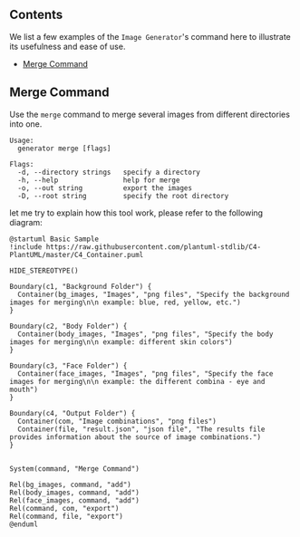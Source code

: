 ## Contents

We list a few examples of the `Image Generator`'s command here to illustrate its usefulness and ease of use.

- [Merge Command](#merge-command)

## Merge Command

Use the `merge` command to merge several images from different directories into one.

```
Usage:
  generator merge [flags]

Flags:
  -d, --directory strings   specify a directory       
  -h, --help                help for merge
  -o, --out string          export the images
  -D, --root string         specify the root directory
```

let me try to explain how this tool work, please refer to the following diagram:

```
@startuml Basic Sample
!include https://raw.githubusercontent.com/plantuml-stdlib/C4-PlantUML/master/C4_Container.puml

HIDE_STEREOTYPE()

Boundary(c1, "Background Folder") {
  Container(bg_images, "Images", "png files", "Specify the background images for merging\n\n example: blue, red, yellow, etc.")
}

Boundary(c2, "Body Folder") {
  Container(body_images, "Images", "png files", "Specify the body images for merging\n\n example: different skin colors")
}

Boundary(c3, "Face Folder") {
  Container(face_images, "Images", "png files", "Specify the face images for merging\n\n example: the different combina - eye and mouth")
}

Boundary(c4, "Output Folder") {
  Container(com, "Image combinations", "png files")
  Container(file, "result.json", "json file", "The results file provides information about the source of image combinations.")
}


System(command, "Merge Command")

Rel(bg_images, command, "add")
Rel(body_images, command, "add")
Rel(face_images, command, "add")
Rel(command, com, "export")
Rel(command, file, "export")
@enduml
```


